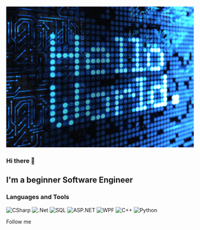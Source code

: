 

[![Header](https://github.com/mal91r/mal91r/blob/main/asseets/1624375043_23-phonoteka_org-p-oboi-programmista-krasivo-28.jpg)](https://t.me/mal91r)
### Hi there 👋

## I'm a beginner Software Engineer

### Languages and Tools
![CSharp](https://img.shields.io/badge/-SCharp-blueviolet?style=for-the-badge&logo=csharp&logoColor=white)
![.Net](https://img.shields.io/badge/-Core-blue?style=for-the-badge&logo=.net&logoColor=white)
![SQL](https://img.shields.io/badge/-SQL-orange?style=for-the-badge&logo=MySql&logoColor=white)
![ASP.NET](https://img.shields.io/badge/-Asp.Net-grey?style=for-the-badge&logo=WWE&logoColor=white)
![WPF](https://img.shields.io/badge/-WPF-yellow?style=for-the-badge&logo=Windows&logoColor=white)
![C++](https://img.shields.io/badge/-C++-succsess?style=for-the-badge&logo=C%2b%2b&logoColor=white)
![Python](https://img.shields.io/badge/-Python-critical?style=for-the-badge&logo=Python&logoColor=white)



Follow me

<!--
**mal91r/mal91r** is a ✨ _special_ ✨ repository because its `README.md` (this file) appears on your GitHub profile.

Here are some ideas to get you started:

- 🔭 I’m currently working on ...
- 🌱 I’m currently learning ...
- 👯 I’m looking to collaborate on ...
- 🤔 I’m looking for help with ...
- 💬 Ask me about ...
- 📫 How to reach me: ...
- 😄 Pronouns: ...
- ⚡ Fun fact: ...
-->
